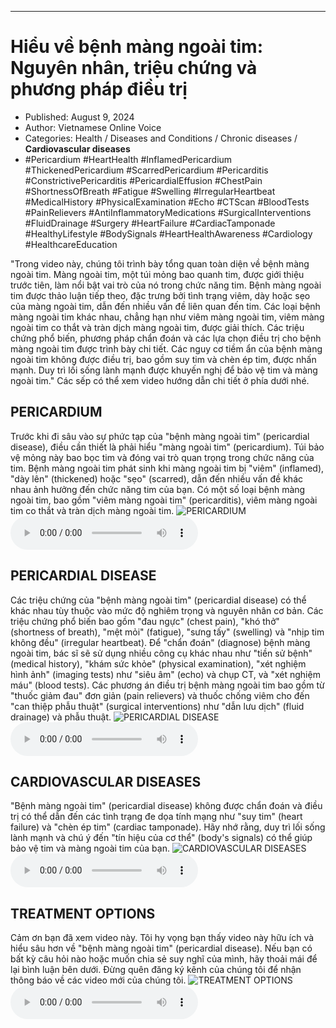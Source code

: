 
---

# Hiểu về bệnh màng ngoài tim: Nguyên nhân, triệu chứng và phương pháp điều trị

- Published: August 9, 2024
- Author: Vietnamese Online Voice
- Categories: Health / Diseases and Conditions / Chronic diseases / **Cardiovascular diseases**
- #Pericardium #HeartHealth #InflamedPericardium #ThickenedPericardium #ScarredPericardium #Pericarditis #ConstrictivePericarditis #PericardialEffusion #ChestPain #ShortnessOfBreath #Fatigue #Swelling #IrregularHeartbeat #MedicalHistory #PhysicalExamination #Echo #CTScan #BloodTests #PainRelievers #AntiInflammatoryMedications #SurgicalInterventions #FluidDrainage #Surgery #HeartFailure #CardiacTamponade #HealthyLifestyle #BodySignals #HeartHealthAwareness #Cardiology #HealthcareEducation

"Trong video này, chúng tôi trình bày tổng quan toàn diện về bệnh màng ngoài tim. Màng ngoài tim, một túi mỏng bao quanh tim, được giới thiệu trước tiên, làm nổi bật vai trò của nó trong chức năng tim. Bệnh màng ngoài tim được thảo luận tiếp theo, đặc trưng bởi tình trạng viêm, dày hoặc sẹo của màng ngoài tim, dẫn đến nhiều vấn đề liên quan đến tim. Các loại bệnh màng ngoài tim khác nhau, chẳng hạn như viêm màng ngoài tim, viêm màng ngoài tim co thắt và tràn dịch màng ngoài tim, được giải thích. Các triệu chứng phổ biến, phương pháp chẩn đoán và các lựa chọn điều trị cho bệnh màng ngoài tim được trình bày chi tiết. Các nguy cơ tiềm ẩn của bệnh màng ngoài tim không được điều trị, bao gồm suy tim và chèn ép tim, được nhấn mạnh. Duy trì lối sống lành mạnh được khuyến nghị để bảo vệ tim và màng ngoài tim." Các sếp có thể xem video hướng dẫn chi tiết ở phía dưới nhé.


## PERICARDIUM

Trước khi đi sâu vào sự phức tạp của "bệnh màng ngoài tim" (pericardial disease), điều cần thiết là phải hiểu "màng ngoài tim" (pericardium). Túi bảo vệ mỏng này bao bọc tim và đóng vai trò quan trọng trong chức năng của tim. Bệnh màng ngoài tim phát sinh khi màng ngoài tim bị "viêm" (inflamed), "dày lên" (thickened) hoặc "sẹo" (scarred), dẫn đến nhiều vấn đề khác nhau ảnh hưởng đến chức năng tim của bạn. Có một số loại bệnh màng ngoài tim, bao gồm "viêm màng ngoài tim" (pericarditis), viêm màng ngoài tim co thắt và tràn dịch màng ngoài tim.
![PERICARDIUM](https://http-archiver-apis-production-80.schnworks.com/storage/images/transitions/2024-08-09/transition-27718560825-Montserrat-ExtraBold-1A237E.jpg)
<audio controls>
    <source src="https://http-archiver-apis-production-80.schnworks.com/storage/storage/audio/file-32799059342.mp3" type="audio/mpeg">
</audio>



## PERICARDIAL DISEASE

Các triệu chứng của "bệnh màng ngoài tim" (pericardial disease) có thể khác nhau tùy thuộc vào mức độ nghiêm trọng và nguyên nhân cơ bản. Các triệu chứng phổ biến bao gồm "đau ngực" (chest pain), "khó thở" (shortness of breath), "mệt mỏi" (fatigue), "sưng tấy" (swelling) và "nhịp tim không đều" (irregular heartbeat). Để "chẩn đoán" (diagnose) bệnh màng ngoài tim, bác sĩ sẽ sử dụng nhiều công cụ khác nhau như "tiền sử bệnh" (medical history), "khám sức khỏe" (physical examination), "xét nghiệm hình ảnh" (imaging tests) như "siêu âm" (echo) và chụp CT, và "xét nghiệm máu" (blood tests). Các phương án điều trị bệnh màng ngoài tim bao gồm từ "thuốc giảm đau" đơn giản (pain relievers) và thuốc chống viêm cho đến "can thiệp phẫu thuật" (surgical interventions) như "dẫn lưu dịch" (fluid drainage) và phẫu thuật.
![PERICARDIAL DISEASE](https://http-archiver-apis-production-80.schnworks.com/storage/images/transitions/2024-08-09/transition-33983429324-Montserrat-Black-512DA8.jpg)
<audio controls>
    <source src="https://http-archiver-apis-production-80.schnworks.com/storage/storage/audio/file-4204219665.mp3" type="audio/mpeg">
</audio>



## CARDIOVASCULAR DISEASES

"Bệnh màng ngoài tim" (pericardial disease) không được chẩn đoán và điều trị có thể dẫn đến các tình trạng đe dọa tính mạng như "suy tim" (heart failure) và "chèn ép tim" (cardiac tamponade). Hãy nhớ rằng, duy trì lối sống lành mạnh và chú ý đến "tín hiệu của cơ thể" (body's signals) có thể giúp bảo vệ tim và màng ngoài tim của bạn.
![CARDIOVASCULAR DISEASES](https://http-archiver-apis-production-80.schnworks.com/storage/images/transitions/2024-08-09/transition--8150390698-Montserrat-ExtraBold-880E4F.jpg)
<audio controls>
    <source src="https://http-archiver-apis-production-80.schnworks.com/storage/storage/audio/file-34745186605.mp3" type="audio/mpeg">
</audio>



## TREATMENT OPTIONS

Cảm ơn bạn đã xem video này. Tôi hy vọng bạn thấy video này hữu ích và hiểu sâu hơn về "bệnh màng ngoài tim" (pericardial disease). Nếu bạn có bất kỳ câu hỏi nào hoặc muốn chia sẻ suy nghĩ của mình, hãy thoải mái để lại bình luận bên dưới. Đừng quên đăng ký kênh của chúng tôi để nhận thông báo về các video mới của chúng tôi.
![TREATMENT OPTIONS](https://http-archiver-apis-production-80.schnworks.com/storage/images/transitions/2024-08-09/transition-15153651107-Montserrat-Thin-880E4F.jpg)
<audio controls>
    <source src="https://http-archiver-apis-production-80.schnworks.com/storage/storage/audio/file-27596737257.mp3" type="audio/mpeg">
</audio>

